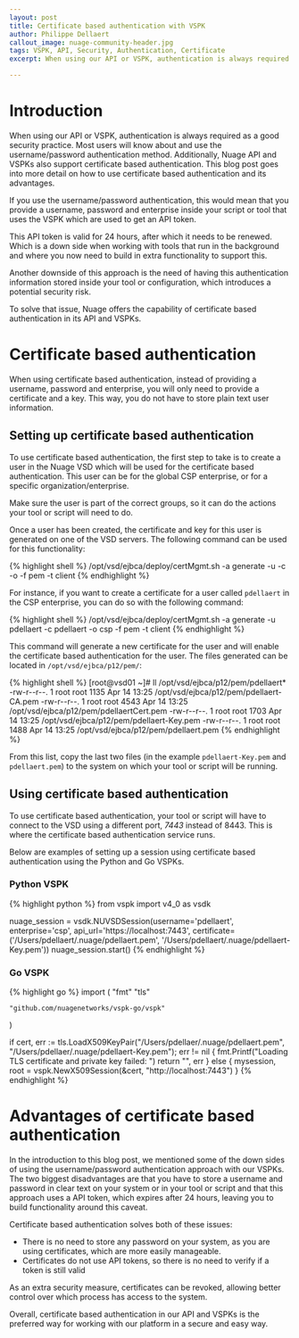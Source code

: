 ```yaml
---
layout: post
title: Certificate based authentication with VSPK
author: Philippe Dellaert
callout_image: nuage-community-header.jpg
tags: VSPK, API, Security, Authentication, Certificate
excerpt: When using our API or VSPK, authentication is always required as a good security practice. Most users will know about and use the username/password authentication method. Additionally, Nuage API and VSPKs also support certificate based authentication. This blog post goes into more detail on how to use certificate based authentication and its advantages.

---
```


# Introduction
When using our API or VSPK, authentication is always required as a good security practice. Most users will know about and use the username/password authentication method. Additionally, Nuage API and VSPKs also support certificate based authentication. This blog post goes into more detail on how to use certificate based authentication and its advantages.

If you use the username/password authentication, this would mean that you provide a username, password and enterprise inside your script or tool that uses the VSPK which are used to get an API token. 

This API token is valid for 24 hours, after which it needs to be renewed. Which is a down side when working with tools that run in the background and where you now need to build in extra functionality to support this. 

Another downside of this approach is the need of having this authentication information stored inside your tool or configuration, which introduces a potential security risk.

To solve that issue, Nuage offers the capability of certificate based authentication in its API and VSPKs. 

# Certificate based authentication
When using certificate based authentication, instead of providing a username, password and enterprise, you will only need to provide a certificate and a key. This way, you do not have to store plain text user information.

## Setting up certificate based authentication
To use certificate based authentication, the first step to take is to create a user in the Nuage VSD which will be used for the certificate based authentication. This user can be for the global CSP enterprise, or for a specific organization/enterprise.

Make sure the user is part of the correct groups, so it can do the actions your tool or script will need to do.

Once a user has been created, the certificate and key for this user is generated on one of the VSD servers. The following command can be used for this functionality:

{% highlight shell %}
/opt/vsd/ejbca/deploy/certMgmt.sh -a generate -u <VSD Username> -c <VSD Username> -o <VSD Enterprise> -f pem -t client
{% endhighlight %}

For instance, if you want to create a certificate for a user called `pdellaert` in the CSP enterprise, you can do so with the following command:

{% highlight shell %}
/opt/vsd/ejbca/deploy/certMgmt.sh -a generate -u pdellaert -c pdellaert -o csp -f pem -t client
{% endhighlight %}

This command will generate a new certificate for the user and will enable the certificate based authentication for the user. The files generated can be located in `/opt/vsd/ejbca/p12/pem/`:

{% highlight shell %}
[root@vsd01 ~]# ll /opt/vsd/ejbca/p12/pem/pdellaert*
-rw-r--r--. 1 root root 1135 Apr 14 13:25 /opt/vsd/ejbca/p12/pem/pdellaert-CA.pem
-rw-r--r--. 1 root root 4543 Apr 14 13:25 /opt/vsd/ejbca/p12/pem/pdellaertCert.pem
-rw-r--r--. 1 root root 1703 Apr 14 13:25 /opt/vsd/ejbca/p12/pem/pdellaert-Key.pem
-rw-r--r--. 1 root root 1488 Apr 14 13:25 /opt/vsd/ejbca/p12/pem/pdellaert.pem
{% endhighlight %}

From this list, copy the last two files (in the example `pdellaert-Key.pem` and `pdellaert.pem`) to the system on which your tool or script will be running. 

## Using certificate based authentication
To use certificate based authentication, your tool or script will have to connect to the VSD using a different port, *7443* instead of 8443. This is where the certificate based authentication service runs.

Below are examples of setting up a session using certificate based authentication using the Python and Go VSPKs. 

### Python VSPK

{% highlight python %}
from vspk import v4_0 as vsdk

nuage_session = vsdk.NUVSDSession(username='pdellaert', enterprise='csp', api_url='https://localhost:7443', certificate=('/Users/pdellaert/.nuage/pdellaert.pem', '/Users/pdellaert/.nuage/pdellaert-Key.pem'))
nuage_session.start()
{% endhighlight %}

### Go VSPK

{% highlight go %}
import (
    "fmt"
    "tls"

    "github.com/nuagenetworks/vspk-go/vspk"
)

if cert, err := tls.LoadX509KeyPair("/Users/pdellaer/.nuage/pdellaert.pem", "/Users/pdellaer/.nuage/pdellaert-Key.pem"); err != nil {
    fmt.Printf("Loading TLS certificate and private key failed: ")
    return "", err
} else {
    mysession, root = vspk.NewX509Session(&cert, "http://localhost:7443")
}
{% endhighlight %}

# Advantages of certificate based authentication
In the introduction to this blog post, we mentioned some of the down sides of using the username/password authentication approach with our VSPKs. The two biggest disadvantages are that you have to store a username and password in clear text on your system or in your tool or script and that this approach uses a API token, which expires after 24 hours, leaving you to build functionality around this caveat.

Certificate based authentication solves both of these issues:
* There is no need to store any password on your system, as you are using certificates, which are more easily manageable. 
* Certificates do not use API tokens, so there is no need to verify if a token is still valid

As an extra security measure, certificates can be revoked, allowing better control over which process has access to the system.

Overall, certificate based authentication in our API and VSPKs is the preferred way for working with our platform in a secure and easy way.
